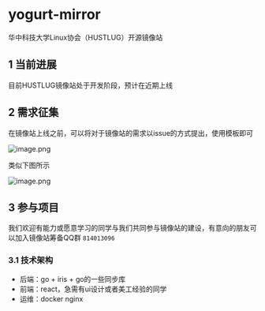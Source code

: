 # yogurt-mirror

华中科技大学Linux协会（HUSTLUG）开源镜像站

## 1 当前进展
目前HUSTLUG镜像站处于开发阶段，预计在近期上线
## 2 需求征集
在镜像站上线之前，可以将对于镜像站的需求以issue的方式提出，使用模板即可

![image.png](https://s2.loli.net/2022/12/03/faoReHsdgCxFq8b.png)

类似下图所示

![image.png](https://s2.loli.net/2022/12/03/uSqxUkbNo8KRvQ9.png)

## 3 参与项目
我们欢迎有能力或愿意学习的同学与我们共同参与镜像站的建设，有意向的朋友可以加入镜像站筹备QQ群 `814013096`
### 3.1 技术架构
+ 后端：go + iris + go的一些同步库
+ 前端：react，急需有ui设计或者美工经验的同学
+ 运维：docker nginx

